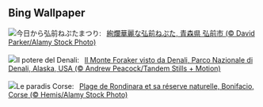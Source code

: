 ## Bing Wallpaper
![](https://www.bing.com/th?id=OHR.Neputa2023_JA-JP9406912677_UHD.jpg&w=1000)今日から弘前ねぷたまつり:&nbsp;&ensp;[絢爛華麗な弘前ねぷた, 青森県 弘前市 (© David Parker/Alamy Stock Photo)](https://www.bing.com/th?id=OHR.Neputa2023_JA-JP9406912677_UHD.jpg)
<br><br/>
![](https://www.bing.com/th?id=OHR.DenaliClimber_IT-IT5864283089_UHD.jpg&w=1000)Il potere del Denali:&nbsp;&ensp;[Il Monte Foraker visto da Denali, Parco Nazionale di Denali, Alaska, USA (© Andrew Peacock/Tandem Stills + Motion)](https://www.bing.com/th?id=OHR.DenaliClimber_IT-IT5864283089_UHD.jpg)
<br><br/>
![](https://www.bing.com/th?id=OHR.Corse_FR-FR1073041933_UHD.jpg&w=1000)Le paradis Corse:&nbsp;&ensp;[Plage de Rondinara et sa réserve naturelle, Bonifacio, Corse (© Hemis/Alamy Stock Photo)](https://www.bing.com/th?id=OHR.Corse_FR-FR1073041933_UHD.jpg)
<br><br/>
